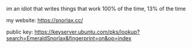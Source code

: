 
im an idiot that writes things that work 100% of the time, 13% of the time

my website: https://snorlax.cc/

public key: https://keyserver.ubuntu.com/pks/lookup?search=EmeraldSnorlax&fingerprint=on&op=index
